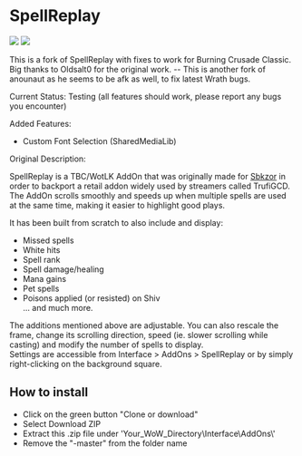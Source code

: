 # SpellReplay
<p align="left">
  <img src="http://i.gyazo.com/0a391b66819759c84efa09cf42c9fd9e.gif"/>
  <img src="http://i.gyazo.com/14e9e28b72e584a99f3c87391b1ba365.gif"/>
</p>

This is a fork of SpellReplay with fixes to work for Burning Crusade Classic. Big thanks to Oldsalt0 for the original work.
-- This is another fork of anounaut as he seems to be afk as well, to fix latest Wrath bugs.

Current Status: Testing (all features should work, please report any bugs you encounter)

Added Features:

- Custom Font Selection (SharedMediaLib)

Original Description:

SpellReplay is a TBC/WotLK AddOn that was originally made for <a href="https://www.youtube.com/user/mopalol">Sbkzor</a> in order to backport a retail addon widely used by streamers called TrufiGCD. The AddOn scrolls smoothly and speeds up when multiple spells are used at the same time, making it easier to highlight good plays.
   
It has been built from scratch to also include and display:
- Missed spells
- White hits
- Spell rank
- Spell damage/healing
- Mana gains
- Pet spells
- Poisons applied (or resisted) on Shiv  
... and much more.  

The additions mentioned above are adjustable. You can also rescale the frame, change its scrolling direction, speed (ie. slower scrolling while casting) and modify the number of spells to display.  
Settings are accessible from Interface > AddOns > SpellReplay or by simply right-clicking on the background square.

## How to install
- Click on the green button "Clone or download"
- Select Download ZIP
- Extract this .zip file under 'Your_WoW_Directory\Interface\AddOns\\'
- Remove the "-master" from the folder name

